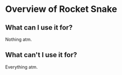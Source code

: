 # Overview of Rocket Snake

## What can I use it for?
Nothing atm.

## What can't I use it for?
Everything atm.